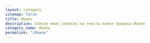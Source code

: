 ```yaml
---
layout: category
sitemap: false
title: Иоиль
description: Список моих записок на тексты книги пророка Иоиля
category_name: Иоиль
permalink: "/Иоиль"
---
```

